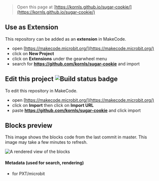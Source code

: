 
> Open this page at [https://kornls.github.io/sugar-cookie/](https://kornls.github.io/sugar-cookie/)

## Use as Extension

This repository can be added as an **extension** in MakeCode.

* open [https://makecode.microbit.org/](https://makecode.microbit.org/)
* click on **New Project**
* click on **Extensions** under the gearwheel menu
* search for **https://github.com/kornls/sugar-cookie** and import

## Edit this project ![Build status badge](https://github.com/kornls/sugar-cookie/workflows/MakeCode/badge.svg)

To edit this repository in MakeCode.

* open [https://makecode.microbit.org/](https://makecode.microbit.org/)
* click on **Import** then click on **Import URL**
* paste **https://github.com/kornls/sugar-cookie** and click import

## Blocks preview

This image shows the blocks code from the last commit in master.
This image may take a few minutes to refresh.

![A rendered view of the blocks](https://github.com/kornls/sugar-cookie/raw/master/.github/makecode/blocks.png)

#### Metadata (used for search, rendering)

* for PXT/microbit
<script src="https://makecode.com/gh-pages-embed.js"></script><script>makeCodeRender("{{ site.makecode.home_url }}", "{{ site.github.owner_name }}/{{ site.github.repository_name }}");</script>
